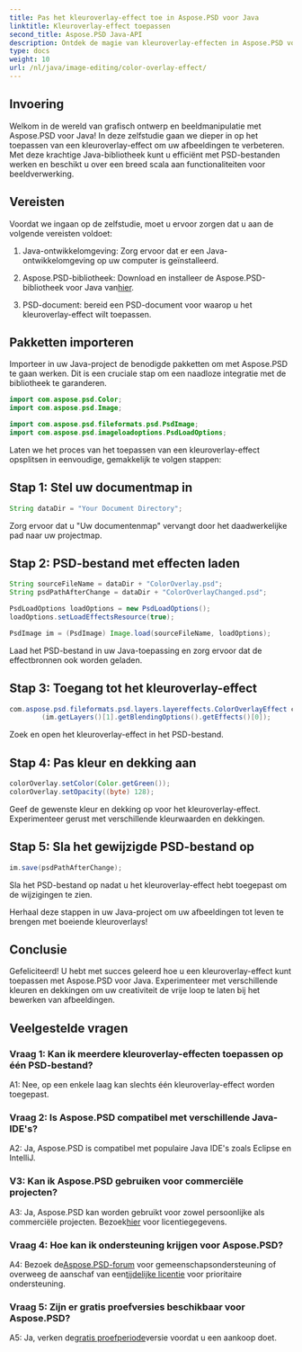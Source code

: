 ```yaml
---
title: Pas het kleuroverlay-effect toe in Aspose.PSD voor Java
linktitle: Kleuroverlay-effect toepassen
second_title: Aspose.PSD Java-API
description: Ontdek de magie van kleuroverlay-effecten in Aspose.PSD voor Java. Verbeter uw beeldbewerkingsgame met deze stapsgewijze handleiding.
type: docs
weight: 10
url: /nl/java/image-editing/color-overlay-effect/
---
```

## Invoering

Welkom in de wereld van grafisch ontwerp en beeldmanipulatie met Aspose.PSD voor Java! In deze zelfstudie gaan we dieper in op het toepassen van een kleuroverlay-effect om uw afbeeldingen te verbeteren. Met deze krachtige Java-bibliotheek kunt u efficiënt met PSD-bestanden werken en beschikt u over een breed scala aan functionaliteiten voor beeldverwerking.

## Vereisten

Voordat we ingaan op de zelfstudie, moet u ervoor zorgen dat u aan de volgende vereisten voldoet:

1. Java-ontwikkelomgeving: Zorg ervoor dat er een Java-ontwikkelomgeving op uw computer is geïnstalleerd.

2. Aspose.PSD-bibliotheek: Download en installeer de Aspose.PSD-bibliotheek voor Java van[hier](https://releases.aspose.com/psd/java/).

3. PSD-document: bereid een PSD-document voor waarop u het kleuroverlay-effect wilt toepassen.

## Pakketten importeren

Importeer in uw Java-project de benodigde pakketten om met Aspose.PSD te gaan werken. Dit is een cruciale stap om een naadloze integratie met de bibliotheek te garanderen.

```java
import com.aspose.psd.Color;
import com.aspose.psd.Image;

import com.aspose.psd.fileformats.psd.PsdImage;
import com.aspose.psd.imageloadoptions.PsdLoadOptions;
```

Laten we het proces van het toepassen van een kleuroverlay-effect opsplitsen in eenvoudige, gemakkelijk te volgen stappen:

## Stap 1: Stel uw documentmap in

```java
String dataDir = "Your Document Directory";
```

Zorg ervoor dat u "Uw documentenmap" vervangt door het daadwerkelijke pad naar uw projectmap.

## Stap 2: PSD-bestand met effecten laden

```java
String sourceFileName = dataDir + "ColorOverlay.psd";
String psdPathAfterChange = dataDir + "ColorOverlayChanged.psd";

PsdLoadOptions loadOptions = new PsdLoadOptions();
loadOptions.setLoadEffectsResource(true);

PsdImage im = (PsdImage) Image.load(sourceFileName, loadOptions);
```

Laad het PSD-bestand in uw Java-toepassing en zorg ervoor dat de effectbronnen ook worden geladen.

## Stap 3: Toegang tot het kleuroverlay-effect

```java
com.aspose.psd.fileformats.psd.layers.layereffects.ColorOverlayEffect colorOverlay = (com.aspose.psd.fileformats.psd.layers.layereffects.ColorOverlayEffect)
        (im.getLayers()[1].getBlendingOptions().getEffects()[0]);
```

Zoek en open het kleuroverlay-effect in het PSD-bestand.

## Stap 4: Pas kleur en dekking aan

```java
colorOverlay.setColor(Color.getGreen());
colorOverlay.setOpacity((byte) 128);
```

Geef de gewenste kleur en dekking op voor het kleuroverlay-effect. Experimenteer gerust met verschillende kleurwaarden en dekkingen.

## Stap 5: Sla het gewijzigde PSD-bestand op

```java
im.save(psdPathAfterChange);
```

Sla het PSD-bestand op nadat u het kleuroverlay-effect hebt toegepast om de wijzigingen te zien.

Herhaal deze stappen in uw Java-project om uw afbeeldingen tot leven te brengen met boeiende kleuroverlays!

## Conclusie

Gefeliciteerd! U hebt met succes geleerd hoe u een kleuroverlay-effect kunt toepassen met Aspose.PSD voor Java. Experimenteer met verschillende kleuren en dekkingen om uw creativiteit de vrije loop te laten bij het bewerken van afbeeldingen.

## Veelgestelde vragen

### Vraag 1: Kan ik meerdere kleuroverlay-effecten toepassen op één PSD-bestand?

A1: Nee, op een enkele laag kan slechts één kleuroverlay-effect worden toegepast.

### Vraag 2: Is Aspose.PSD compatibel met verschillende Java-IDE's?

A2: Ja, Aspose.PSD is compatibel met populaire Java IDE's zoals Eclipse en IntelliJ.

### V3: Kan ik Aspose.PSD gebruiken voor commerciële projecten?

 A3: Ja, Aspose.PSD kan worden gebruikt voor zowel persoonlijke als commerciële projecten. Bezoek[hier](https://purchase.aspose.com/buy) voor licentiegegevens.

### Vraag 4: Hoe kan ik ondersteuning krijgen voor Aspose.PSD?

 A4: Bezoek de[Aspose.PSD-forum](https://forum.aspose.com/c/psd/34) voor gemeenschapsondersteuning of overweeg de aanschaf van een[tijdelijke licentie](https://purchase.aspose.com/temporary-license/) voor prioritaire ondersteuning.

### Vraag 5: Zijn er gratis proefversies beschikbaar voor Aspose.PSD?

 A5: Ja, verken de[gratis proefperiode](https://releases.aspose.com/)versie voordat u een aankoop doet.